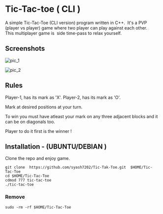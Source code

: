 # Tic-Tac-toe ( CLI )

A simple Tic-Tac-Toe (CLI version) program written in C++.  It's a PVP (player vs player) game where two player can play against each other. This multiplayer game is  side time-pass to relax yourself.

## Screenshots
![pic_1](https://user-images.githubusercontent.com/66427456/135268903-3395d606-b467-4b44-a797-f11cf75d8c7a.png)

![pic_2](https://user-images.githubusercontent.com/66427456/135268910-37b67f6d-cad7-4a27-801e-3ee3ece567fc.png)


  
## Rules

Player-1, has its mark as 'X'. Player-2, has its mark as 'O'.

Mark at desired positions at your turn. 

To win you must have atleast your mark on any three adjacent blocks and it can be on diagonals too.

Player to do it first is the winner !

  
## Installation - (UBUNTU/DEBIAN )


Clone the repo and enjoy game.

```
git clone  https://github.com/syash7202/Tic-Tak-Toe.git  $HOME/Tic-Tac-Toe
cd $HOME/Tic-Tac-Toe
cdmod 777 tic-tac-toe
./tic-tac-toe

```

### Remove
```
sudo -rm -rf $HOME/Tic-Tac-Toe
```

